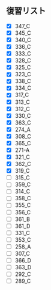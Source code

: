 ## 復習リスト

- [x] 347_C
- [x] 345_C
- [x] 340_C
- [x] 336_C
- [x] 333_C
- [x] 328_C
- [x] 325_C
- [x] 323_C
- [x] 338_C
- [x] 334_C
- [x] 317_C
- [x] 313_C
- [x] 312_C
- [x] 330_C
- [x] 363_C
- [x] 274_A
- [x] 308_C
- [x] 365_C
- [x] 271-A
- [x] 321_C
- [x] 362_C
- [x] 319_C
- [ ] 315_C
- [ ] 359_C
- [ ] 314_C
- [ ] 358_C
- [ ] 355_C
- [ ] 356_C
- [ ] 361_B
- [ ] 361_D
- [ ] 331_C
- [ ] 353_C
- [ ] 258_A
- [ ] 307_C
- [ ] 366_D
- [ ] 363_D
- [ ] 292_C
- [ ] 289_C

